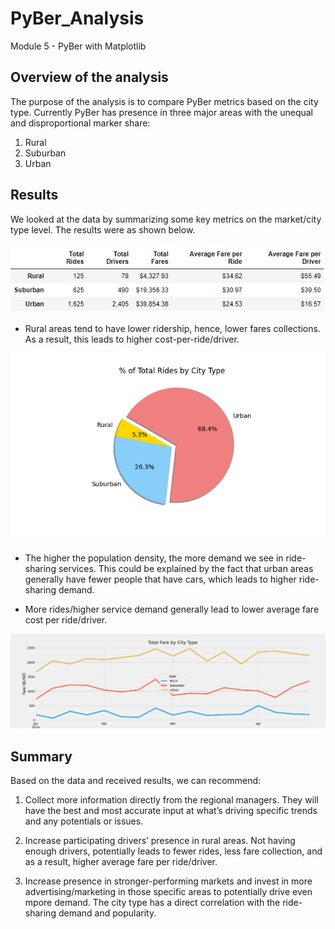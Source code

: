 # PyBer_Analysis
Module 5 - PyBer with Matplotlib

 
## Overview of the analysis

The purpose of the analysis is to compare PyBer metrics based on the city type. Currently PyBer has presence in three major areas with the unequal and disproportional marker share:
1. Rural
2. Suburban
3. Urban



## Results

We looked at the data by summarizing some key metrics on the market/city type level. The results were as shown below.


![](https://github.com/jojobear2020/PyBer_Analysis/blob/master/Analysis/pyber_summary_df.PNG)

 
* Rural areas tend to have lower ridership, hence, lower fares collections. As a result, this leads to higher cost-per-ride/driver.

![](https://github.com/jojobear2020/PyBer_Analysis/blob/master/Analysis/Fig6.png)



* The higher the population density, the more demand we see in ride-sharing services. This could be explained by the fact that urban areas generally have fewer people that have cars, which leads to higher ride-sharing demand. 

* More rides/higher service demand generally lead to lower average fare cost per ride/driver.


 ![](https://github.com/jojobear2020/PyBer_Analysis/blob/master/Analysis/pyber_fare_summary.png)
 



## Summary

Based on the data and received results, we can recommend:

1.	Collect more information directly from the regional managers. They will have the best and most accurate input at what’s driving specific trends and any potentials or issues.

2.	Increase participating drivers’ presence in rural areas. Not having enough drivers, potentially leads to fewer rides, less fare collection, and as a result, higher average fare per ride/driver.

3.	Increase presence in stronger-performing markets and invest in more advertising/marketing in those specific areas to potentially drive even mpore demand. The city type has a direct correlation with the ride-sharing demand and popularity.
   

